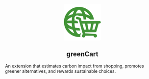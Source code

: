 <p align="center">
  <img alt="Greencart" src="./greencart_logo.png" width="120" />
</p>
<h2 align="center">
    greenCart
</h2>

An extension that estimates carbon impact from shopping, promotes greener alternatives, and rewards sustainable choices.
